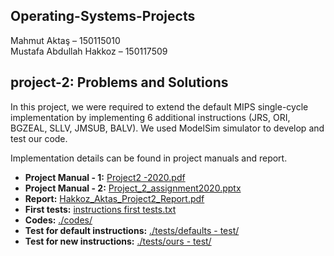 ## Operating-Systems-Projects  

Mahmut Aktaş – 150115010  
Mustafa Abdullah Hakkoz – 150117509  



## project-2: Problems and Solutions  

In this project, we were required to extend the default MIPS single-cycle implementation by implementing 6 additional
instructions (JRS, ORI, BGZEAL, SLLV, JMSUB, BALV). We used ModelSim simulator to develop and test our code.


Implementation details can be found in project manuals and report.
 

- **Project Manual - 1:** [Project2 -2020.pdf](https://github.com/mustafahakkoz/MIPS_Projects/blob/master/project2/docs/Project2%20-2020.pdf)  
- **Project Manual - 2:** [Project_2_assignment2020.pptx](https://github.com/mustafahakkoz/MIPS_Projects/blob/master/project2/docs/Project_2_assignment2020.pptx)  
- **Report:** [Hakkoz_Aktas_Project2_Report.pdf](https://github.com/mustafahakkoz/MIPS_Projects/blob/master/project2/docs/Hakkoz_Aktas_Project2_Report.pdf)  
- **First tests:** [instructions first tests.txt](https://github.com/mustafahakkoz/MIPS_Projects/blob/master/project2/docs/instructions%20first%20tests.txt)  
- **Codes:** [./codes/](https://github.com/mustafahakkoz/MIPS_Projects/tree/master/project2/codes)  
- **Test for default instructions:** [./tests/defaults - test/](https://github.com/mustafahakkoz/MIPS_Projects/tree/master/project2/tests/defaults%20-%20test)  
- **Test for new instructions:** [./tests/ours - test/](https://github.com/mustafahakkoz/MIPS_Projects/tree/master/project2/tests/ours%20-%20test)  